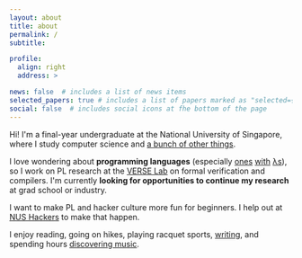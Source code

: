 ```yaml
---
layout: about
title: about
permalink: /
subtitle:

profile:
  align: right
  address: >

news: false  # includes a list of news items
selected_papers: true # includes a list of papers marked as "selected={true}"
social: false  # includes social icons at fhe bottom of the page
---
```


Hi! I'm a final-year undergraduate at the National University of Singapore, where I study computer science and [a bunch of other things](https://usp.nus.edu.sg).

I love wondering about **programming languages** (especially [ones](https://ocaml.org) [with](https://haskell.org) [λs](https://docs.sourceacademy.org/)), so I work on PL research at the [VERSE Lab](verse-lab.github.io) on formal verification and compilers.  I'm currently
**looking for opportunities to continue my research** at grad school or industry.

I want to make PL and hacker culture more fun for beginners. I help out at [NUS Hackers](https://nushackers.org) to make that happen.

I enjoy reading, going on hikes, playing racquet sports, [writing](https://github.com/mkeoliya/USP-Papers), and spending hours [discovering music](https://everynoise.com).
